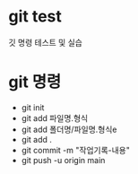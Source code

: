# git test
깃 명령 테스트 및 실습

# git 명령
- git init
- git add 파일명.형식
- git add 폴더명/파일명.형식e
- git add .
- git commit -m "작업기록-내용"
- git push -u origin main
